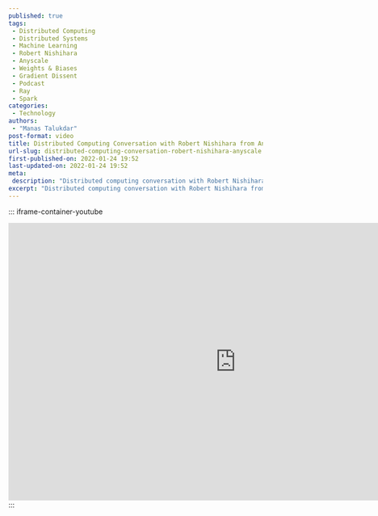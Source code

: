 ```yaml
---
published: true
tags:
 - Distributed Computing
 - Distributed Systems
 - Machine Learning
 - Robert Nishihara
 - Anyscale
 - Weights & Biases
 - Gradient Dissent
 - Podcast
 - Ray
 - Spark
categories:
 - Technology
authors:
 - "Manas Talukdar"
post-format: video
title: Distributed Computing Conversation with Robert Nishihara from Anyscale
url-slug: distributed-computing-conversation-robert-nishihara-anyscale
first-published-on: 2022-01-24 19:52
last-updated-on: 2022-01-24 19:52
meta:
 description: "Distributed computing conversation with Robert Nishihara from Anyscale."
excerpt: "Distributed computing conversation with Robert Nishihara from Anyscale."
---
```


::: iframe-container-youtube
<iframe width="900" height="550" frameborder=0 src="https://www.youtube.com/embed/zRaWCFJcagI?si=nDNwD02UFggVT7gF" allow="accelerometer; autoplay; clipboard-write; encrypted-media; gyroscope; picture-in-picture; web-share; fullscreen"></iframe>
:::
